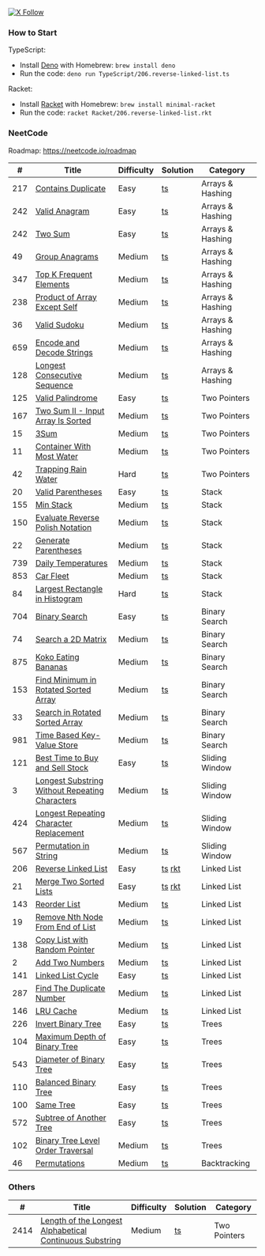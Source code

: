 [![X Follow][x-image]][x-url]

### How to Start

TypeScript:

- Install [Deno](https://deno.com/) with Homebrew: `brew install deno`
- Run the code: `deno run TypeScript/206.reverse-linked-list.ts`

Racket:

- Install [Racket](https://racket-lang.org/) with Homebrew: `brew install minimal-racket`
- Run the code: `racket Racket/206.reverse-linked-list.rkt`

### NeetCode

Roadmap: https://neetcode.io/roadmap

| #   | Title                                                                                                                           | Difficulty | Solution                                                                                      | Category         |
| --- | ------------------------------------------------------------------------------------------------------------------------------- | ---------- | --------------------------------------------------------------------------------------------- | ---------------- |
| 217 | [Contains Duplicate](https://leetcode.com/problems/contains-duplicate/)                                                         | Easy       | [ts](./TypeScript/217.contains-duplicate.ts)                                                  | Arrays & Hashing |
| 242 | [Valid Anagram](https://leetcode.com/problems/valid-anagram/)                                                                   | Easy       | [ts](./TypeScript/242.valid-anagram.ts)                                                       | Arrays & Hashing |
| 242 | [Two Sum](https://leetcode.com/problems/two-sum/)                                                                               | Easy       | [ts](./TypeScript/1.two-sum.ts)                                                               | Arrays & Hashing |
| 49  | [Group Anagrams](https://leetcode.com/problems/two-sum/)                                                                        | Medium     | [ts](./TypeScript/49.group-anagrams.ts)                                                       | Arrays & Hashing |
| 347 | [Top K Frequent Elements](https://leetcode.com/problems/top-k-frequent-elements/)                                               | Medium     | [ts](./TypeScript/347.top-k-frequent-elements.ts)                                             | Arrays & Hashing |
| 238 | [Product of Array Except Self](https://leetcode.com/problems/product-of-array-except-self/)                                     | Medium     | [ts](./TypeScript/238.product-of-array-except-self.ts)                                        | Arrays & Hashing |
| 36  | [Valid Sudoku](https://leetcode.com/problems/valid-sudoku/)                                                                     | Medium     | [ts](./TypeScript/36.valid-sudoku.ts)                                                         | Arrays & Hashing |
| 659 | [Encode and Decode Strings](https://www.lintcode.com/problem/659/)                                                              | Medium     | [ts](./TypeScript/659.encode-and-decode-strings.ts)                                           | Arrays & Hashing |
| 128 | [Longest Consecutive Sequence](https://leetcode.com/problems/longest-consecutive-sequence/)                                     | Medium     | [ts](./TypeScript/128.longest-consecutive-sequence.ts)                                        | Arrays & Hashing |
| 125 | [Valid Palindrome](https://leetcode.com/problems/valid-palindrome/)                                                             | Easy       | [ts](./TypeScript/125.valid-palindrome.ts)                                                    | Two Pointers     |
| 167 | [Two Sum II - Input Array Is Sorted](https://leetcode.com/problems/two-sum-ii-input-array-is-sorted/)                           | Medium     | [ts](./TypeScript/167.two-sum-ii-input-array-is-sorted.ts)                                    | Two Pointers     |
| 15  | [3Sum](https://leetcode.com/problems/3sum/)                                                                                     | Medium     | [ts](./TypeScript/15.3sum.ts)                                                                 | Two Pointers     |
| 11  | [Container With Most Water](https://leetcode.com/problems/container-with-most-water/)                                           | Medium     | [ts](./TypeScript/11.container-with-most-water.ts)                                            | Two Pointers     |
| 42  | [Trapping Rain Water](https://leetcode.com/problems/trapping-rain-water/)                                                       | Hard       | [ts](./TypeScript/42.trapping-rain-water.ts)                                                  | Two Pointers     |
| 20  | [Valid Parentheses](https://leetcode.com/problems/valid-parentheses/)                                                           | Easy       | [ts](./TypeScript/20.valid-parentheses.ts)                                                    | Stack            |
| 155 | [Min Stack](https://leetcode.com/problems/min-stack/)                                                                           | Medium     | [ts](./TypeScript/155.min-stack.ts)                                                           | Stack            |
| 150 | [Evaluate Reverse Polish Notation](https://leetcode.com/problems/evaluate-reverse-polish-notation/)                             | Medium     | [ts](./TypeScript/150.evaluate-reverse-polish-notation.ts)                                    | Stack            |
| 22  | [Generate Parentheses](https://leetcode.com/problems/generate-parentheses/)                                                     | Medium     | [ts](./TypeScript/22.generate-parentheses.ts)                                                 | Stack            |
| 739 | [Daily Temperatures](https://leetcode.com/problems/daily-temperatures/)                                                         | Medium     | [ts](./TypeScript/739.daily-temperatures.ts)                                                  | Stack            |
| 853 | [Car Fleet](https://leetcode.com/problems/car-fleet/)                                                                           | Medium     | [ts](./TypeScript/853.car-fleet.ts)                                                           | Stack            |
| 84  | [Largest Rectangle in Histogram](https://leetcode.com/problems/largest-rectangle-in-histogram/)                                 | Hard       | [ts](./TypeScript/84.largest-rectangle-in-histogram.ts)                                       | Stack            |
| 704 | [Binary Search](https://leetcode.com/problems/binary-search/)                                                                   | Easy       | [ts](./TypeScript/704.binary-search.ts)                                                       | Binary Search    |
| 74  | [Search a 2D Matrix](https://leetcode.com/problems/search-a-2d-matrix/)                                                         | Medium     | [ts](./TypeScript/74.search-a-2d-matrix.ts)                                                   | Binary Search    |
| 875 | [Koko Eating Bananas](https://leetcode.com/problems/koko-eating-bananas/)                                                       | Medium     | [ts](./TypeScript/875.koko-eating-bananas.ts)                                                 | Binary Search    |
| 153 | [Find Minimum in Rotated Sorted Array](https://leetcode.com/problems/find-minimum-in-rotated-sorted-array/)                     | Medium     | [ts](./TypeScript/153.find-minimum-in-rotated-sorted-array.ts)                                | Binary Search    |
| 33  | [Search in Rotated Sorted Array](https://leetcode.com/problems/search-in-rotated-sorted-array/)                                 | Medium     | [ts](./TypeScript/33.search-in-rotated-sorted-array.ts)                                       | Binary Search    |
| 981 | [Time Based Key-Value Store](https://leetcode.com/problems/time-based-key-value-store/)                                         | Medium     | [ts](./TypeScript/981.time-based-key-value-store.ts)                                          | Binary Search    |
| 121 | [Best Time to Buy and Sell Stock](https://leetcode.com/problems/best-time-to-buy-and-sell-stock/)                               | Easy       | [ts](./TypeScript/121.best-time-to-buy-and-sell-stock.ts)                                     | Sliding Window   |
| 3   | [Longest Substring Without Repeating Characters](https://leetcode.com/problems/longest-substring-without-repeating-characters/) | Medium     | [ts](./TypeScript/3.longest-substring-without-repeating-characters.ts)                        | Sliding Window   |
| 424 | [Longest Repeating Character Replacement](https://leetcode.com/problems/longest-repeating-character-replacement/)               | Medium     | [ts](./TypeScript/424.longest-repeating-character-replacement.ts)                             | Sliding Window   |
| 567 | [Permutation in String](https://leetcode.com/problems/permutation-in-string/)                                                   | Medium     | [ts](./TypeScript/567.permutation-in-string.ts)                                               | Sliding Window   |
| 206 | [Reverse Linked List](https://leetcode.com/problems/reverse-linked-list/)                                                       | Easy       | [ts](./TypeScript/206.reverse-linked-list.ts) [rkt](./Racket/206.reverse-linked-list.rkt)     | Linked List      |
| 21  | [Merge Two Sorted Lists](https://leetcode.com/problems/merge-two-sorted-lists/)                                                 | Easy       | [ts](./TypeScript/21.merge-two-sorted-lists.ts) [rkt](./Racket/21.merge-two-sorted-lists.rkt) | Linked List      |
| 143 | [Reorder List](https://leetcode.com/problems/reorder-list/)                                                                     | Medium     | [ts](./TypeScript/143.reorder-list.ts)                                                        | Linked List      |
| 19  | [Remove Nth Node From End of List](https://leetcode.com/problems/remove-nth-node-from-end-of-list/)                             | Medium     | [ts](./TypeScript/19.remove-nth-node-from-end-of-list.ts)                                     | Linked List      |
| 138 | [ Copy List with Random Pointer](https://leetcode.com/problems/copy-list-with-random-pointer/)                                  | Medium     | [ts](./TypeScript/138.copy-list-with-random-pointer.ts)                                       | Linked List      |
| 2   | [Add Two Numbers](https://leetcode.com/problems/add-two-numbers/)                                                               | Medium     | [ts](./TypeScript/2.add-two-numbers.ts)                                                       | Linked List      |
| 141 | [ Linked List Cycle](https://leetcode.com/problems/linked-list-cycle/)                                                          | Easy       | [ts](./TypeScript/141.linked-list-cycle.ts)                                                   | Linked List      |
| 287 | [Find The Duplicate Number](https://leetcode.com/problems/find-the-duplicate-number/)                                           | Medium     | [ts](./TypeScript/287.find-the-duplicate-number.ts)                                           | Linked List      |
| 146 | [LRU Cache](https://leetcode.com/problems/lru-cache/description/)                                                               | Medium     | [ts](./TypeScript/146.lru-cache.ts)                                                           | Linked List      |
| 226 | [Invert Binary Tree](https://leetcode.com/problems/invert-binary-tree/)                                                         | Easy       | [ts](./TypeScript/226.invert-binary-tree.ts)                                                  | Trees            |
| 104 | [Maximum Depth of Binary Tree](https://leetcode.com/problems/maximum-depth-of-binary-tree/description/)                         | Easy       | [ts](./TypeScript/104.maximum-depth-of-binary-tree.ts)                                        | Trees            |
| 543 | [Diameter of Binary Tree](https://leetcode.com/problems/diameter-of-binary-tree/description/)                                   | Easy       | [ts](./TypeScript/543.diameter-of-binary-tree.ts)                                             | Trees            |
| 110 | [Balanced Binary Tree](https://leetcode.com/problems/diameter-of-binary-tree/description/)                                      | Easy       | [ts](./TypeScript/110.balanced-binary-tree.ts)                                                | Trees            |
| 100 | [ Same Tree](https://leetcode.com/problems/same-tree/description/)                                                              | Easy       | [ts](./TypeScript/100.same-tree.ts)                                                           | Trees            |
| 572 | [Subtree of Another Tree](https://leetcode.com/problems/subtree-of-another-tree/description/)                                   | Easy       | [ts](./TypeScript/572.subtree-of-another-tree.ts)                                             | Trees            |
| 102 | [Binary Tree Level Order Traversal](https://leetcode.com/problems/binary-tree-level-order-traversal/)                           | Medium     | [ts](./TypeScript/102.binary-tree-level-order-traversal.ts)                                   | Trees            |
| 46  | [Permutations](https://leetcode.com/problems/permutations/)                                                                     | Medium     | [ts](./TypeScript/46.permutations.ts)                                                         | Backtracking     |

### Others

| #    | Title                                                                                                                                             | Difficulty | Solution                                                                           | Category     |
| ---- | ------------------------------------------------------------------------------------------------------------------------------------------------- | ---------- | ---------------------------------------------------------------------------------- | ------------ |
| 2414 | [Length of the Longest Alphabetical Continuous Substring](https://leetcode.com/problems/length-of-the-longest-alphabetical-continuous-substring/) | Medium     | [ts](./TypeScript/2414.length-of-the-longest-alphabetical-continuous-substring.ts) | Two Pointers |

[x-image]: https://img.shields.io/badge/follow-ihuanluo-black?logo=x
[x-url]: https://twitter.com/ihuanluo
